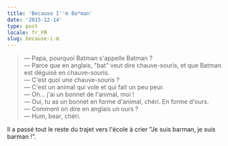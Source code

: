 ```yaml
---
title: 'Because I''m Ba*man'
date: '2015-12-14'
type: post
locale: fr_FR
slug: because-i-m
---
```


> — Papa, pourquoi Batman s'appelle Batman ?  
> — Parce que en anglais, "bat" veut dire chauve-souris, et que Batman est déguisé en chauve-souris.  
> — C'est quoi une chauve-souris ?  
> — C'est un animal qui vole et qui fait un peu peur.  
> — Oh… j'ai un bonnet de l'animal, moi !  
> — Oui, tu as un bonnet en forme d'animal, chéri. En forme d'ours.  
> — Comment on dire en anglais un ours ?  
> — Hum, <span lang="en">bear</span>, chéri.

Il a passé tout le reste du trajet vers l'école à crier "Je suis barman, je suis barman !".
